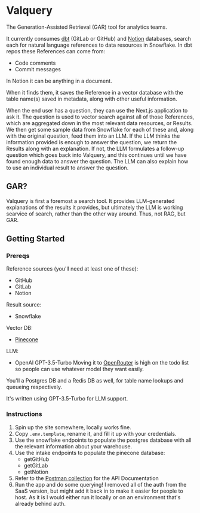 # Valquery

The Generation-Assisted Retrieval (GAR) tool for analytics teams.

It currently consumes [dbt](https://www.getdbt.com/) (GitLab or GitHub) and [Notion](https://www.notion.so/) databases, search each for natural language references to data resources in Snowflake. In dbt repos these References can come from:

- Code comments
- Commit messages

In Notion it can be anything in a document.

When it finds them, it saves the Reference in a vector database with the table name(s) saved in metadata, along with other useful information.

When the end user has a question, they can use the Next.js application to ask it. The question is used to vector search against all of those References, which are aggregated down in the most relevant data resources, or Results. We then get some sample data from Snowflake for each of these and, along with the original question, feed them into an LLM. If the LLM thinks the information provided is enough to answer the question, we return the Results along with an explanation. If not, the LLM formulates a follow-up question which goes back into Valquery, and this continues until we have found enough data to answer the question. The LLM can also explain how to use an individual result to answer the question.

## GAR?

Valquery is first a foremost a search tool. It provides LLM-generated explanations of the results it provides, but ultimately the LLM is working searvice of search, rather than the other way around. Thus, not RAG, but GAR.

## Getting Started

### Prereqs

Reference sources (you'll need at least one of these):

- GitHub
- GitLab
- Notion

Result source:

- Snowflake

Vector DB:

- [Pinecone](https://www.pinecone.io/)

LLM:

- OpenAI GPT-3.5-Turbo
  Moving it to [OpenRouter](https://openrouter.ai/) is high on the todo list so people can use whatever model they want easily.

You'll a Postgres DB and a Redis DB as well, for table name lookups and queueing respectively.

It's written using GPT-3.5-Turbo for LLM support.

### Instructions

1. Spin up the site somewhere, locally works fine.
2. Copy `.env.template`, rename it, and fill it up with your credentials.
3. Use the snowflake endpoints to populate the postgres database with all the relevant information about your warehouse.
4. Use the intake endpoints to populate the pinecone database:
   - getGitHub
   - getGitLab
   - getNotion
5. Refer to the [Postman collection](https://www.postman.com/lively-satellite-585730/workspace/openvalquery/collection/31616958-1199057e-d1c7-4c6b-8ba4-b6f0f1ad509f?action=share&creator=31616958) for the API Documentation
6. Run the app and do some querying! I removed all of the auth from the SaaS version, but might add it back in to make it easier for people to host. As it is I would either run it locally or on an environment that's already behind auth.
